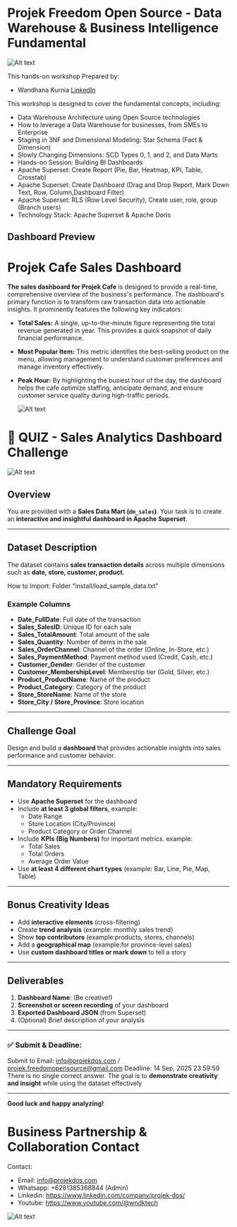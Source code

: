 # Projek Freedom Open Source - Data Warehouse & Business Intelligence Fundamental

 ![Alt text](https://github.com/projekdos/dwhbi_workshop_superset_doris_batch1/blob/main/image/header.png)

This hands-on workshop Prepared by:
- Wandhana Kurnia [LinkedIn](https://www.linkedin.com/in/wandhanakurnia/)

This workshop is designed to cover the fundamental concepts, including:
 - Data Warehouse Architecture using Open Source technologies
 - How to leverage a Data Warehouse for businesses, from SMEs to Enterprise
 - Staging in 3NF and Dimensional Modeling: Star Schema (Fact & Dimension)
 - Slowly Changing Dimensions: SCD Types 0, 1, and 2, and Data Marts
 - Hands-on Session: Building BI Dashboards
 - Apache Superset: Create Report (Pie, Bar, Heatmap, KPI, Table, Crosstab)
 - Apache Superset: Create Dashboard (Drag and Drop Report, Mark Down Text, Row, Column,Dashboard Filter)
 - Apache Superset: RLS (Row Level Security), Create user, role, group (Branch users)
 - Technology Stack: Apache Superset & Apache Doris

## Dashboard Preview

# Projek Cafe Sales Dashboard

**The sales dashboard for Projek Cafe** is designed to provide a real-time, comprehensive overview of the business's performance. The dashboard's primary function is to transform raw transaction data into actionable insights. It prominently features the following key indicators:

* **Total Sales:** A single, up-to-the-minute figure representing the total revenue generated in year. This provides a quick snapshot of daily financial performance.
* **Most Popular Item:** This metric identifies the best-selling product on the menu, allowing management to understand customer preferences and manage inventory effectively.
* **Peak Hour:** By highlighting the busiest hour of the day, the dashboard helps the cafe optimize staffing, anticipate demand, and ensure customer service quality during high-traffic periods.

  ![Alt text](https://github.com/projekdos/dwhbi_workshop_superset_doris_batch1/blob/main/image/dashboard-preview.png)

# 🚀 QUIZ - Sales Analytics Dashboard Challenge

![Alt text](https://github.com/projekdos/dwhbi_workshop_superset_doris_batch1/blob/main/image/projeckDos-fullcolor-black.png)

## **Overview**
You are provided with a **Sales Data Mart (`dm_sales`)**. Your task is to create an **interactive and insightful dashboard in Apache Superset**.

---

## **Dataset Description**
The dataset contains **sales transaction details** across multiple dimensions such as **date, store, customer, product**.

How to Import: Folder "install/load_sample_data.txt"

### **Example Columns**
- **Date_FullDate**: Full date of the transaction
- **Sales_SalesID**: Unique ID for each sale
- **Sales_TotalAmount**: Total amount of the sale
- **Sales_Quantity**: Number of items in the sale
- **Sales_OrderChannel**: Channel of the order (Online, In-Store, etc.)
- **Sales_PaymentMethod**: Payment method used (Credit, Cash, etc.)
- **Customer_Gender**: Gender of the customer
- **Customer_MembershipLevel**: Membership tier (Gold, Silver, etc.)
- **Product_ProductName**: Name of the product
- **Product_Category**: Category of the product
- **Store_StoreName**: Name of the store
- **Store_City / Store_Province**: Store location

---

## **Challenge Goal**
Design and build a **dashboard** that provides actionable insights into sales performance and customer behavior.

---

## **Mandatory Requirements**
- Use **Apache Superset** for the dashboard
- Include **at least 3 global filters**, example:
  - Date Range
  - Store Location (City/Province)
  - Product Category or Order Channel
- Include **KPIs (Big Numbers)** for important metrics. example:
  - Total Sales
  - Total Orders
  - Average Order Value
- Use **at least 4 different chart types** (example: Bar, Line, Pie, Map, Table)

---

## **Bonus Creativity Ideas**
- Add **interactive elements** (cross-filtering)
- Create **trend analysis** (example: monthly sales trend)
- Show **top contributors** (example:products, stores, channels)
- Add a **geographical map** (example:for province-level sales)
- Use **custom dashboard titles or mark down** to tell a story

---

## **Deliverables**
1. **Dashboard Name**: (Be creative!)
2. **Screenshot or screen recording** of your dashboard
3. **Exported Dashboard JSON** (from Superset)
4. (Optional) Brief description of your analysis

---

### ✅ Submit & Deadline:
Submit to Email: info@projekdos.com / projek.freedomopensource@gmail.com
Deadline: 14 Sep, 2025 23:59:59
There is no single correct answer. The goal is to **demonstrate creativity and insight** while using the dataset effectively

---

**Good luck and happy analyzing!**

# Business Partnership & Collaboration Contact

Contact:
 - Email: info@projekdos.com
 - Whatsapp: +6281385368844 (Admin)
 - Linkedin: https://www.linkedin.com/company/projek-dos/
 - Youtube: https://www.youtube.com/@wndktech

 ![Alt text](https://github.com/projekdos/dwhbi_workshop_superset_doris_batch1/blob/main/image/projeckDos2-fullcolor-white.png)